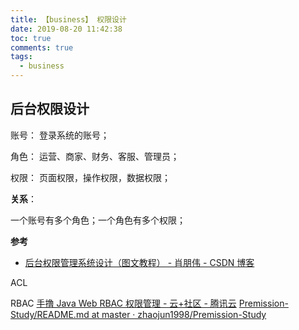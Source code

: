 ```yaml
---
title: 【business】 权限设计
date: 2019-08-20 11:42:38
toc: true
comments: true
tags:
  - business
---
```


## 后台权限设计

账号： 登录系统的账号；

角色： 运营、商家、财务、客服、管理员；

权限： 页面权限，操作权限，数据权限；

**关系**：

一个账号有多个角色；一个角色有多个权限；

**参考**

- [后台权限管理系统设计（图文教程） - 肖朋伟 - CSDN 博客](https://blog.csdn.net/qq_40147863/article/details/85320371)


ACL

RBAC
[手撸 Java Web RBAC 权限管理 - 云+社区 - 腾讯云](https://cloud.tencent.com/developer/article/1175271)
[Premission-Study/README.md at master · zhaojun1998/Premission-Study](https://github.com/zhaojun1998/Premission-Study/blob/master/README.md)